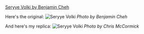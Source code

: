 
[Seryye Volki by Benjamin Cheh](https://www.flickr.com/photos/benjamin_cheh_creations_bcc/24143177223/)

Here's the original:
![Seryye Volki](https://live.staticflickr.com/1450/24143177223_d75179593d_b.jpg)
*Photo by Benjamin Cheh*

And here's my replica:
![Seryye Volki](https://live.staticflickr.com/65535/51361488601_5afacc2d5a_b.jpg)
*Photo by Chris McCormick*